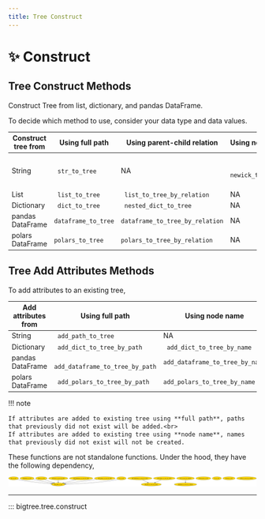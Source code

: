 ```yaml
---
title: Tree Construct
---
```


# ✨ Construct

## Tree Construct Methods

Construct Tree from list, dictionary, and pandas DataFrame.

To decide which method to use, consider your data type and data values.

| Construct tree from | Using full path     | Using parent-child relation     | Using notation      | Add node attributes                                       |
|---------------------|---------------------|---------------------------------|---------------------|-----------------------------------------------------------|
| String              | ` str_to_tree`      | NA                              | ` newick_to_tree`   | No (for ` str_to_tree `)<br>Yes (for  `newick_to_tree`)   |
| List                | ` list_to_tree`     | ` list_to_tree_by_relation`     | NA                  | No                                                        |
| Dictionary          | ` dict_to_tree`     | ` nested_dict_to_tree`          | NA                  | Yes                                                       |
| pandas DataFrame    | `dataframe_to_tree` | `dataframe_to_tree_by_relation` | NA                  | Yes                                                       |
| polars DataFrame    | `polars_to_tree`    | `polars_to_tree_by_relation`    | NA                  | Yes                                                       |

## Tree Add Attributes Methods

To add attributes to an existing tree,

| Add attributes from | Using full path                  | Using node name                   |
|---------------------|----------------------------------|-----------------------------------|
| String              | ` add_path_to_tree`              | NA                                |
| Dictionary          | ` add_dict_to_tree_by_path`      | ` add_dict_to_tree_by_name`       |
| pandas DataFrame    | ` add_dataframe_to_tree_by_path` | ` add_dataframe_to_tree_by_name ` |
| polars DataFrame    | ` add_polars_to_tree_by_path`    | ` add_polars_to_tree_by_name `    |

!!! note

    If attributes are added to existing tree using **full path**, paths that previously did not exist will be added.<br>
    If attributes are added to existing tree using **node name**, names that previously did not exist will not be created.

These functions are not standalone functions.
Under the hood, they have the following dependency,

![Tree Constructor Dependency Diagram](https://github.com/kayjan/bigtree/raw/master/assets/docs/tree_construct.png "Tree Constructor Dependency Diagram")

-----

::: bigtree.tree.construct
